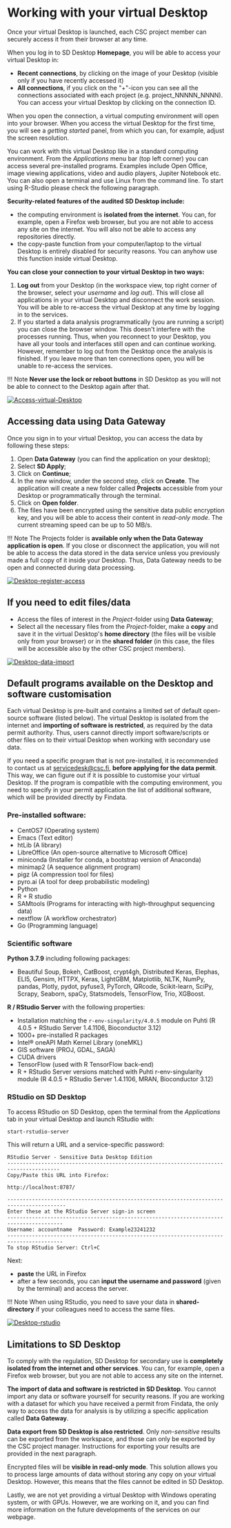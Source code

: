 # Working with your virtual Desktop

Once your virtual Desktop is launched, each CSC project member can securely access it from their browser at any time.

When you log in to SD Desktop **Homepage**, you will be able to access your virtual Desktop in:

* **Recent connections**, by clicking on the image of your Desktop (visible only if you have recently accessed it)
* **All connections**, if you click on the "+"-icon you can see all the connections associated with each project (e.g. project_NNNNN_NNNN). You can access your virtual Desktop by clicking on the connection ID.

When you open the connection, a virtual computing environment will open into your browser. When you access the virtual Desktop for the first time, you will see a *getting started* panel, from which you can, for example, adjust the screen resolution.

You can work with this virtual Desktop like in a standard computing environment. From the *Applications* menu bar (top left corner) you can access several pre-installed programs. Examples include Open Office, image viewing applications, video and audio players, Jupiter Notebook etc. You can also open a terminal and use Linux from the command line. To start using R-Studio please check the following paragraph.

**Security-related features of the audited SD Desktop include:**

* the computing environment is **isolated from the internet**. You can, for example, open a Firefox web browser, but you are not able to access any site on the internet. You will also not be able to access any repositories directly.
* the copy-paste function from your computer/laptop to the virtual Desktop is entirely disabled for security reasons. You can anyhow use this function inside virtual Desktop.

**You can close your connection to your virtual Desktop in two ways:**

1. **Log out** from your Desktop (in the workspace view, top right corner of the browser, select your *username* and *log out*). This will close all applications in your virtual Desktop and disconnect the work session. You will be able to re-access the virtual Desktop at any time by logging in to the services.
2. If you started a data analysis programmatically (you are running a script) you can close the browser window. This doesn't interfere with the processes running. Thus, when you reconnect to your Desktop, you have all your tools and interfaces still open and can continue working. However, remember to log out from the Desktop once the analysis is finished. If you leave more than ten connections open, you will be unable to re-access the services.

!!! Note
    **Never use the lock or reboot buttons** in SD Desktop as you will not be able to connect to the Desktop again after that.

[![Access-virtual-Desktop](images/desktop/desktop-access.png)](images/desktop/desktop-access.png)


## Accessing data using Data Gateway

Once you sign in to your virtual Desktop, you can access the data by following these steps:

1. Open **Data Gateway** (you can find the application on your desktop);
2. Select **SD Apply**;
3. Click on **Continue**;
4. In the new window, under the second step, click on **Create**. The application will create a new folder called **Projects** accessible from your Desktop or programmatically through the terminal.
5. Click on **Open folder**.
6. The files have been encrypted using the sensitive data public encryption key, and you will be able to access their content in *read-only mode*. The current streaming speed can be up to 50 MB/s.

!!! Note
    The Projects folder is **available only when the Data Gateway application is open**. If you close or disconnect the application, you will not be able to access the data stored in the data service unless you previously made a full copy of it inside your Desktop. Thus, Data Gateway needs to be open and connected during data processing.

[![Desktop-register-access](images/desktop/desktop-register-gateway.png)](images/desktop/desktop-register-gateway.png)

## If you need to edit files/data

 * Access the files of interest in the *Project*-folder using **Data Gateway**;
 * Select all the necessary files from the *Project*-folder, make a **copy** and save it in the virtual Desktop's **home directory** (the files will be visible only from your browser) or in the **shared folder** (in this case, the files will be accessible also by the other CSC project members).

[![Desktop-data-import](images/desktop/desktop-gateway-import.png)](images/desktop/desktop-gateway-import.png)


## Default programs available on the Desktop and software customisation

Each virtual Desktop is pre-built and contains a limited set of default open-source software (listed below). The virtual Desktop is isolated from the internet and **importing of software is restricted**, as required by the data permit authority. Thus, users cannot directly import software/scripts or other files on to their virtual Desktop when working with secondary use data. 

If you need a specific program that is not pre-installed, it is recommended to contact us at servicedesk@csc.fi, **before applying for the data permit**. This way, we can figure out if it is possible to customise your virtual Desktop. If the program is compatible with the computing environment, you need to specify in your permit application the list of additional software, which will be provided directly by Findata.

### Pre-installed software:

* CentOS7 (Operating system)
* Emacs (Text editor)
* htLib (A library)
* LibreOffice (An open-source alternative to Microsoft Office)
* miniconda (Installer for conda, a bootstrap version of Anaconda)
* minimap2 (A sequence alignment program)
* pigz (A compression tool for files)
* pyro.ai (A tool for deep probabilistic modeling)
* Python
* R + R studio
* SAMtools (Programs for interacting with high-throughput sequencing data)
* nextflow (A workflow orchestrator)
* Go (Programming language)

### Scientific software

**Python 3.7.9** including following packages:

 * Beautiful Soup, Bokeh, CatBoost, crypt4gh, Distributed Keras, Elephas, ELI5, Gensim, HTTPX, Keras, LightGBM, Matplotlib, NLTK, NumPy, pandas, Plotly, pydot, pyfuse3, PyTorch, QRcode, Scikit-learn, SciPy, Scrapy, Seaborn, spaCy, Statsmodels, TensorFlow, Trio, XGBoost.

**R / RStudio Server** with the following properties:

 * Installation matching the `r-env-singularity/4.0.5` module on Puhti (R 4.0.5 + RStudio Server 1.4.1106, Bioconductor 3.12)
 * 1000+ pre-installed R packages
 * Intel® oneAPI Math Kernel Library (oneMKL)
 * GIS software (PROJ, GDAL, SAGA)
 * CUDA drivers
 * TensorFlow (used with R TensorFlow back-end)
 * R + RStudio Server versions matched with Puhti r-env-singularity module (R 4.0.5 + RStudio Server 1.4.1106, MRAN, Bioconductor 3.12)

### RStudio on SD Desktop

To access RStudio on SD Desktop, open the terminal from the *Applications* tab in your virtual Desktop and launch RStudio with:

```text
start-rstudio-server
```

This will return a URL and a service-specific password:

```
RStudio Server - Sensitive Data Desktop Edition
---------------------------------------------------------------------------------------
Copy/Paste this URL into Firefox:

http://localhost:8787/

-----------------------------------------------------------------------------------------
Enter these at the RStudio Server sign-in screen
----------------------------------------------------------------------------------------
Username: accountname  Password: Example23241232
----------------------------------------------------------------------------------------
To stop RStudio Server: Ctrl+C
```

Next:
 * **paste** the URL in Firefox
 * after a few seconds, you can **input the username and password** (given by the terminal) and access the server.

!!! Note
    When using RStudio, you need to save your data in **shared-directory** if your colleagues need to access the same files.


[![Desktop-rstudio](images/desktop/desktop-rstudio.png)](images/desktop/desktop-rstudio.png)


## Limitations to SD Desktop

To comply with the regulation, SD Desktop for secondary use is **completely isolated from the internet and other services**. You can, for example, open a Firefox web browser, but you are not able to access any site on the internet.

**The import of data and software is restricted in SD Desktop**. You cannot import any data or software yourself for security reasons. If you are working with a dataset for which you have received a permit from Findata, the only way to access the data for analysis is by utilizing a specific application called **Data Gateway**. 

**Data export from SD Desktop is also restricted**. Only *non-sensitive* results can be exported from the workspace, and those can only be exported by the CSC project manager. Instructions for exporting your results are provided in the next paragraph.

Encrypted files will be **visible in read-only mode**. This solution allows you to process large amounts of data without storing any copy on your virtual Desktop. However, this means that the files cannot be edited in SD Desktop.

Lastly, we are not yet providing a virtual Desktop with Windows operating system, or with GPUs. However, we are working on it, and you can find more information on the future developments of the services on our webpage.

